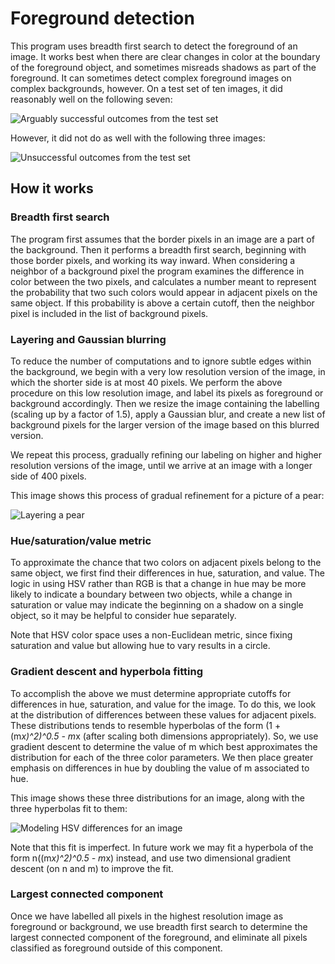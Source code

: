 # Foreground detection
This program uses breadth first search to detect the foreground of an image. It works best when there are clear changes in color at the boundary of the foreground object, and sometimes misreads shadows as part of the foreground. It can sometimes detect complex foreground images on complex backgrounds, however. On a test set of ten images, it did reasonably well on the following seven: 

![Arguably successful outcomes from the test set](https://imgur.com/229Khds.jpg)

However, it did not do as well with the following three images: 

![Unsuccessful outcomes from the test set](https://imgur.com/gPKv5Kh.jpg)

## How it works

### Breadth first search
The program first assumes that the border pixels in an image are a part of the background. Then it performs a breadth first search, beginning with those border pixels, and working its way inward. When considering a neighbor of a background pixel the program examines the difference in color between the two pixels, and calculates a number meant to represent the probability that two such colors would appear in adjacent pixels on the same object. If this probability is above a certain cutoff, then the neighbor pixel is included in the list of background pixels. 

### Layering and Gaussian blurring
To reduce the number of computations and to ignore subtle edges within the background, we begin with a very low resolution version of the image, in which the shorter side is at most 40 pixels. We perform the above procedure on this low resolution image, and label its pixels as foreground or background accordingly. Then we resize the image containing the labelling (scaling up by a factor of 1.5), apply a Gaussian blur, and create a new list of background pixels for the larger version of the image based on this blurred version. 

We repeat this process, gradually refining our labeling on higher and higher resolution versions of the image, until we arrive at an image with a longer side of 400 pixels. 

This image shows this process of gradual refinement for a picture of a pear: 

![Layering a pear](https://i.imgur.com/LdnnSZM.jpg)

### Hue/saturation/value metric
To approximate the chance that two colors on adjacent pixels belong to the same object, we first find their differences in hue, saturation, and value. The logic in using HSV rather than RGB is that a change in hue may be more likely to indicate a boundary between two objects, while a change in saturation or value may indicate the beginning on a shadow on a single object, so it may be helpful to consider hue separately. 

Note that HSV color space uses a non-Euclidean metric, since fixing saturation and value but allowing hue to vary results in a circle. 

### Gradient descent and hyperbola fitting
To accomplish the above we must determine appropriate cutoffs for differences in hue, saturation, and value for the image. To do this, we look at the distribution of differences between these values for adjacent pixels. These distributions tends to resemble hyperbolas of the form (1 + (m*x)^2)^0.5 - m*x (after scaling both dimensions appropriately). So, we use gradient descent to determine the value of m which best approximates the distribution for each of the three color parameters. We then place greater emphasis on differences in hue by doubling the value of m associated to hue. 

This image shows these three distributions for an image, along with the three hyperbolas fit to them: 

![Modeling HSV differences for an image](https://i.imgur.com/yooCa3K.jpg)

Note that this fit is imperfect. In future work we may fit a hyperbola of the form n((m*x)^2)^0.5 - m*x) instead, and use two dimensional gradient descent (on n and m) to improve the fit. 

### Largest connected component
Once we have labelled all pixels in the highest resolution image as foreground or background, we use breadth first search to determine the largest connected component of the foreground, and eliminate all pixels classified as foreground outside of this component. 
